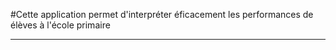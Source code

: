 #Cette application permet d'interpréter éficacement les performances de élèves à l'école primaire

*******